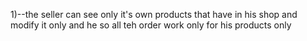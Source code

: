 
1)--the seller can see only it's own products that have in his shop and modify it only and he so all teh order work only for his products only 